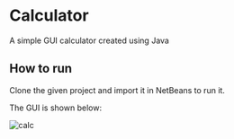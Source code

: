 # Calculator
A simple GUI calculator created using Java 


## How to run 

Clone the given project and import it in NetBeans to run it. 

The GUI is shown below: 

![calc](https://user-images.githubusercontent.com/68266703/120942614-9024d000-c743-11eb-968c-c70468c681b0.png)


